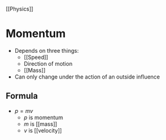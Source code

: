 [[Physics]]

# Momentum
- Depends on three things:
  - [[Speed]]
  - Direction of motion
  - [[Mass]]
- Can only change under the action of an outside influence
## Formula
- $p = mv$
  - $p$ is momentum
  - $m$ is [[mass]]
  - $v$ is [[velocity]]

